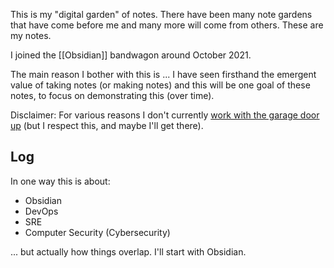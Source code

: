 This is my "digital garden" of notes. There have been many note gardens that have come before me and many more will come from others. These are my notes. 

I joined the [[Obsidian]] bandwagon around October 2021. 

 The main reason I bother with this is ... I have seen firsthand the emergent value of taking notes (or making notes) and this will be one goal of these notes, to focus on demonstrating this (over time). 

Disclaimer: For various reasons I don't currently [work with the garage door up](https://notes.andymatuschak.org/Work_with_the_garage_door_up)  (but I respect this, and maybe I'll get there). 

## Log

In one way this is about:
- Obsidian
- DevOps
- SRE
- Computer Security (Cybersecurity)

... but actually how things overlap. 
I'll start with Obsidian.



